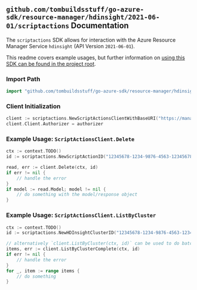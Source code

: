 
## `github.com/tombuildsstuff/go-azure-sdk/resource-manager/hdinsight/2021-06-01/scriptactions` Documentation

The `scriptactions` SDK allows for interaction with the Azure Resource Manager Service `hdinsight` (API Version `2021-06-01`).

This readme covers example usages, but further information on [using this SDK can be found in the project root](https://github.com/tombuildsstuff/go-azure-sdk/tree/main/docs).

### Import Path

```go
import "github.com/tombuildsstuff/go-azure-sdk/resource-manager/hdinsight/2021-06-01/scriptactions"
```


### Client Initialization

```go
client := scriptactions.NewScriptActionsClientWithBaseURI("https://management.azure.com")
client.Client.Authorizer = authorizer
```


### Example Usage: `ScriptActionsClient.Delete`

```go
ctx := context.TODO()
id := scriptactions.NewScriptActionID("12345678-1234-9876-4563-123456789012", "example-resource-group", "clusterValue", "scriptActionValue")

read, err := client.Delete(ctx, id)
if err != nil {
	// handle the error
}
if model := read.Model; model != nil {
	// do something with the model/response object
}
```


### Example Usage: `ScriptActionsClient.ListByCluster`

```go
ctx := context.TODO()
id := scriptactions.NewHDInsightClusterID("12345678-1234-9876-4563-123456789012", "example-resource-group", "clusterValue")

// alternatively `client.ListByCluster(ctx, id)` can be used to do batched pagination
items, err := client.ListByClusterComplete(ctx, id)
if err != nil {
	// handle the error
}
for _, item := range items {
	// do something
}
```
